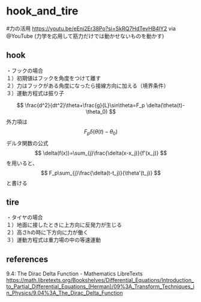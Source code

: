 # hook_and_tire

#力の活用 
https://youtu.be/eEni2Er38Po?si=SkRQ7HdTevHB4lY2 via @YouTube 
(力学を応用して筋力だけでは動かせないものを動かす)

## hook
<pre>
・フックの場合
１）初期値はフックを角度をつけて離す
２）力はフックがある角度になったら接線方向に加える（境界条件）
３）運動方程式は振り子
</pre>
$$
\frac{d^2}{dt^2}\theta+\frac{g}{L}\sin\theta=F_p \delta(\theta(t)-\theta_0)
$$
外力項は
$$
F_p \delta(\theta(t)-\theta_0)
$$
デルタ関数の公式
$$
\delta(f(x))=\sum_{j}\frac{\delta(x-x_j)}{f'(x_j)}
$$
を用いると、
$$
F_p\sum_{j}\frac{\delta(t-t_j)}{\theta'(t_j)}
$$
と書ける
## tire
<pre>
・タイヤの場合
１）地面に接したときに上方向に反発力が生じる
２）高さhの時に下方向に力が働く
３）運動方程式は重力場の中の等速運動
</pre>

## references
9.4: The Dirac Delta Function - Mathematics LibreTexts
https://math.libretexts.org/Bookshelves/Differential_Equations/Introduction_to_Partial_Differential_Equations_(Herman)/09%3A_Transform_Techniques_in_Physics/9.04%3A_The_Dirac_Delta_Function
